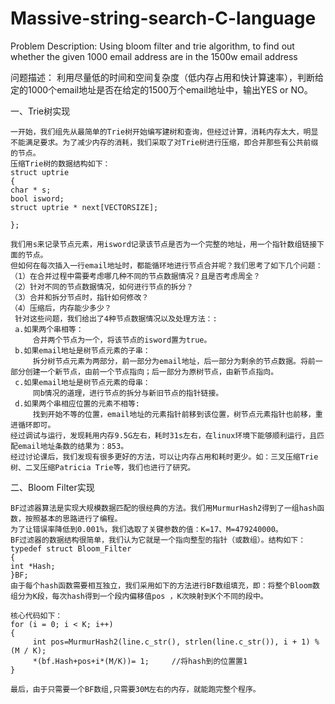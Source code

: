 # Massive-string-search-C-language
Problem Description:
      Using bloom filter and trie algorithm, to find out whether the given 1000 email address are in the 1500w email address

问题描述：
    利用尽量低的时间和空间复杂度（低内存占用和快计算速率），判断给定的1000个email地址是否在给定的1500万个email地址中，输出YES or NO。

一、Trie树实现

    一开始，我们组先从最简单的Trie树开始编写建树和查询，但经过计算，消耗内存太大，明显不能满足要求。为了减少内存的消耗，我们采取了对Trie树进行压缩，即合并那些有公共前缀的节点。
    压缩Trie树的数据结构如下：
    struct uptrie
    {
	char * s;
	bool isword;
	struct uptrie * next[VECTORSIZE];

    };

    我们用s来记录节点元素，用isword记录该节点是否为一个完整的地址，用一个指针数组链接下面的节点。
    但如何在每次插入一行email地址时，都能循环地进行节点合并呢？我们思考了如下几个问题：
    （1）在合并过程中需要考虑哪几种不同的节点数据情况？且是否考虑周全？
    （2）针对不同的节点数据情况，如何进行节点的拆分？
    （3）合并和拆分节点时，指针如何修改？
    （4）压缩后，内存能少多少？
     针对这些问题，我们给出了4种节点数据情况以及处理方法：:
     a.如果两个串相等：
         合并两个节点为一个，将该节点的isword置为true。
     b.如果email地址是树节点元素的子串：
         拆分树节点元素为两部分，前一部分为email地址，后一部分为剩余的节点数据。将前一部分创建一个新节点，由前一个节点指向；后一部分为原树节点，由新节点指向。
     c.如果email地址是树节点元素的母串：
         同b情况的道理，进行节点的拆分与新旧节点的指针链接。
     d.如果两个串相应位置的元素不相等:
         找到开始不等的位置，email地址的元素指针前移到该位置，树节点元素指针也前移，重进循环即可。
    经过调试与运行，发现耗用内存9.5G左右，耗时31s左右，在linux环境下能够顺利运行，且匹配email地址条数的结果为：853。
    经过讨论课后，我们发现有很多更好的方法，可以让内存占用和耗时更少。如：三叉压缩Trie树、二叉压缩Patricia Trie等，我们也进行了研究。

二、Bloom Filter实现

    BF过滤器算法是实现大规模数据匹配的很经典的方法。我们用MurmurHash2得到了一组hash函数，按照基本的思路进行了编程。
    为了让错误率降低到0.001%，我们选取了关键参数的值：K=17、M=479240000。
    BF过滤器的数据结构很简单，我们认为它就是一个指向整型的指针（或数组）。结构如下：
    typedef struct Bloom_Filter 
    {
	int *Hash;
    }BF;
    由于每个hash函数需要相互独立，我们采用如下的方法进行BF数组填充，即：将整个Bloom数组分为K段，每次hash得到一个段内偏移值pos ，K次映射到K个不同的段中。
    
    核心代码如下：
    for (i = 0; i < K; i++)
    {
         int pos=MurmurHash2(line.c_str(), strlen(line.c_str()), i + 1) % (M / K);
         *(bf.Hash+pos+i*(M/K))= 1;		//将hash到的位置置1 
    }

    最后，由于只需要一个BF数组,只需要30M左右的内存，就能跑完整个程序。
